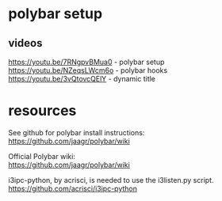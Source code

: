 # polybar setup

## videos

https://youtu.be/7RNgpvBMua0 - polybar setup
https://youtu.be/NZeqsLWcm6o - polybar hooks
https://youtu.be/3vQtovcQElY - dynamic title


# resources

See github for polybar install instructions:  
https://github.com/jaagr/polybar/wiki  

Official Polybar wiki:  
https://github.com/jaagr/polybar/wiki  

i3ipc-python, by acrisci, is needed to use the i3listen.py script.  
https://github.com/acrisci/i3ipc-python 
